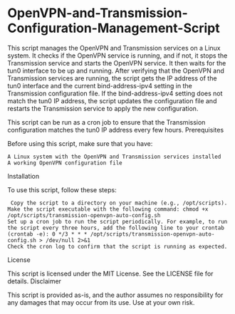 # OpenVPN-and-Transmission-Configuration-Management-Script
This script manages the OpenVPN and Transmission services on a Linux system. It checks if the OpenVPN service is running, and if not, it stops the Transmission service and starts the OpenVPN service. It then waits for the tun0 interface to be up and running. After verifying that the OpenVPN and Transmission services are running, the script gets the IP address of the tun0 interface and the current bind-address-ipv4 setting in the Transmission configuration file. If the bind-address-ipv4 setting does not match the tun0 IP address, the script updates the configuration file and restarts the Transmission service to apply the new configuration.

This script can be run as a cron job to ensure that the Transmission configuration matches the tun0 IP address every few hours.
Prerequisites

Before using this script, make sure that you have:

    A Linux system with the OpenVPN and Transmission services installed
    A working OpenVPN configuration file

Installation

To use this script, follow these steps:

     Copy the script to a directory on your machine (e.g., /opt/scripts).
    Make the script executable with the following command: chmod +x /opt/scripts/transmission-openvpn-auto-config.sh
    Set up a cron job to run the script periodically. For example, to run the script every three hours, add the following line to your crontab (crontab -e): 0 */3 * * * /opt/scripts/transmission-openvpn-auto-config.sh > /dev/null 2>&1
    Check the cron log to confirm that the script is running as expected.
 
License

This script is licensed under the MIT License. See the LICENSE file for details.
Disclaimer

This script is provided as-is, and the author assumes no responsibility for any damages that may occur from its use. Use at your own risk.
